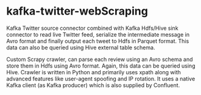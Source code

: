 # kafka-twitter-webScraping

Kafka Twitter source connector combined with Kafka Hdfs/Hive sink connector to read live Twitter feed, serialize the intermediate message in Avro format and finally output each tweet to Hdfs in Parquet format.
This data can also be queried using Hive external table schema.

Custom Scrapy crawler, can parse each review using an Avro schema and store them in Hdfs using Avro format. Again, this data can be queried using Hive. Crawler is written in Python and primarily uses xpath along with advanced features like user-agent spoofing and IP rotation. It uses a native Kafka client (as Kafka producer) which is also supplied by Confluent.

